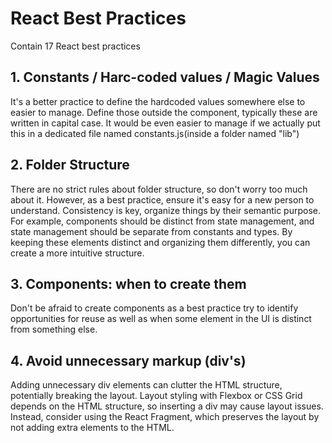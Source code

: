 # React Best Practices

Contain 17 React best practices


## 1. Constants / Harc-coded values / Magic Values

It's a better practice to define the hardcoded values somewhere else to easier to manage. Define those outside the component, typically these are written in capital case. It would be even easier to manage if we actually put this in a dedicated file named constants.js(inside a folder named "lib")

## 2. Folder Structure

There are no strict rules about folder structure, so don't worry too much about it. However, as a best practice, ensure it's easy for a new person to understand. Consistency is key, organize things by their semantic purpose. For example, components should be distinct from state management, and state management should be separate from constants and types. By keeping these elements distinct and organizing them differently, you can create a more intuitive structure.

## 3. Components: when to create them

Don't be afraid to create components as a best practice try to identify opportunities for reuse as well as when some element in the UI is distinct from something else.

## 4. Avoid unnecessary markup (div's)

Adding unnecessary div elements can clutter the HTML structure, potentially breaking the layout. Layout styling with Flexbox or CSS Grid depends on the HTML structure, so inserting a div may cause layout issues. Instead, consider using the React Fragment, which preserves the layout by not adding extra elements to the HTML.
